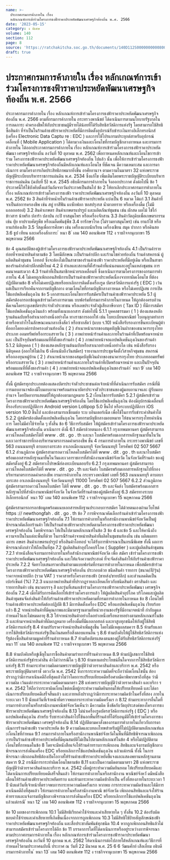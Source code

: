 ```yaml
---
name: >-
  ประกาศกรมการค้าภายใน เรื่อง
  หลักเกณฑ์การเข้าร่วมโครงการธงฟ้าราคาประหยัดพัฒนาเศรษฐกิจท้องถิ่น พ.ศ. 2566
date: '2023-05-15'
category: ง พิเศษ
volume: 140
section: 112
page: 8
source: 'https://ratchakitcha.soc.go.th/documents/140D112S0000000000800.pdf'
draft: true
---
```


# ประกาศกรมการค้าภายใน เรื่อง หลักเกณฑ์การเข้าร่วมโครงการธงฟ้าราคาประหยัดพัฒนาเศรษฐกิจท้องถิ่น พ.ศ. 2566

ประกาศกรมการค้าภายใน เรื่อง หลักเกณฑ์การเข้าร่วมโครงการธงฟ้าราคาประหยัดพัฒนาเศรษฐกิจท้องถิ่น พ.ศ. 2566 ตามที่กรมการค้าภายใน กระทรวงพาณิชย์ ได้ดาเนินการตามนโยบายรัฐบาลในการลดภาระ ค่าครองชีพให้กับประชาชนผู้มีรายได้น้อยที่ได้รับสิทธิสวัสดิการแห่งรัฐ โดยสามารถใช้สิทธิซื้อสินค้า ที่จำเป็นในร้านค้าธงฟ้าราคาประหยัดที่มีการติดตั้งอุปกรณ์รับชำระเงินทางอิเล็กทรอนิกส์ (เครื่อง Electronic Data Captu re : EDC ) และการใช้โปรแกรมประยุกต์สาหรับอุปกรณ์เคลื่อนที่ ( Mobile Application ) ได้ตามวงเงินและเงื่อนไขที่กรมบัญชีกลางกาหนด และกรมการค้าภายใน ได้ออกประกาศกรมการค้าภายใน เรื่อง หลักเกณฑ์การเข้าร่วมโครงการธงฟ้าราคาประหยัดพัฒนา เศรษฐกิจท้องถิ่น ลงวันที่ 10 ตุลาคม พ.ศ. 2562 เพื่อกาหนดหลักเกณฑ์และเงื่อนไขการเข้าร่วม โครงการธงฟ้าราคาประหยัดพัฒนาเศรษฐกิจท้องถิ่น ไปแล้ว นั้น เพื่อให้การเข้าร่วมโครงการธงฟ้าราคาประหยัดพัฒนาเศรษฐกิจท้องถิ่นมีหลักเกณฑ์และเงื่อนไข ที่ชัดเจน มีความเหมาะสม และการดาเนินการ ตามโครงการเกิดประสิทธิภาพมากยิ่งขึ้น อาศัยอานาจ ตามความในมาตรา 32 แห่งพระราชบัญญัติระเบียบบริหารราชการแผ่นดิน พ.ศ. 2534 ซึ่งแก้ไข เพิ่มเติมโดยพระราชบัญญัติระเบียบบริหารราชการแผ่นดิน (ฉบับที่ 5) พ.ศ. 2545 อธิบดีกรมการค้าภายใน จึงออกประกาศ ดังต่อไปนี้ ข้อ 1 ประกาศนี้ให้ใช้บังคับตั้งแต่วันถัดจากวันประกาศเป็นต้นไป ข้อ 2 ให้ยกเลิกประกาศกรมการค้าภายใน เรื่อง หลักเกณฑ์การเข้าร่วมโครงการธงฟ้า ราคาประหยัดพัฒนาเศรษฐกิจท้องถิ่น ลงวันที่ 10 ตุลาคม พ.ศ. 2562 ข้อ 3 สินค้าที่จำหน่ำยในร้านค้าธงฟ้าราคาประหยัด แบ่งเป็น 6 หมวด ได้แก่ 3.1 สินค้าที่จาเป็นต่อการครองชีพ เช่น สบู่ ยาสีฟัน ผงซักฟอก ซอสปรุงรส น้ำตาลทราย หรือเครื่องดื่ม (ไม่มีแอลกอฮอล์) 3.2 สินค้าเกษตร สินค้าเกษตรแปรรูป และผลิตภัณฑ์ชุมชน เช่น ผักสด ผลไม้ ไข่ไก่ ข้าวสาร น้าพริก ปลาร้า ปลาป่น กะปิ ยาสมุนไพร หรือเครื่องจักสาน 3.3 สินค้าวัตถุดิบเพื่อเกษตรกรรม เช่น ปุ๋ย ยาปราบศัตรูพืช หรือเมล็ดพันธุ์พืช 3.4 ยารักษาโรค (ไม่รวมยาสมุนไพร) เช่น ยาแก้ไข้ หรือยาแก้ท้องเสีย 3.5 วัสดุเพื่อการศึกษา เช่น เครื่องแบบนักเรียน เครื่องเขียน สมุด ปากกา หรือดินสอ 3.6 ธูป เทียน และเครื่องสักการะ ้ หนา 8 ่ เลม 140 ตอนพิเศษ 112 ง ราชกิจจานุเบกษา 15 พฤษภาคม 2566

ข้อ 4 คุณสมบัติของผู้เข้าร่วมโครงการธงฟ้าราคาประหยัดพัฒนาเศรษฐกิจท้องถิ่น 4.1 เป็นร้านค้ารายย่อยที่จาหน่ายสินค้าตามข้อ 3 โดยมีลักษณ ะเป็นร้านค้าปลีก และร้านโชห่วยท้องถิ่น ร้านค้าสหกรณ์ ผู้ผลิตสินค้าชุมชน โอทอป ซึ่งจะต้องไม่เป็นสาขาของร้านค้าธงฟ้า ราคาประหยัดที่มีอยู่เดิม หรือเป็นสาขาของร้านค้าส่งค้าปลีกสมัยใหม่ 4.2 มี ทำเลและสถานที่ตั้งร้านค้าที่แน่นอนและอยู่ในแหล่งชุมชน การคมนาคมสะดวก 4.3 ร้านค้าที่เป็นสมาชิกหน่วยรถเคลื่อนที่ ซึ่งดาเนินการตามโครงการของกรมการค้าภายใน 4.4 ไม่เคยถูกเพิกถอนสิทธิการเป็นร้านค้าธงฟ้าราคาประหยัดเนื่องจากทาผิดเงื่อนไข ที่ต้องปฏิบัติตามข้อ 8 หรือไม่เคยปฏิเสธหรือยกเลิกการติดตั้งเครื่องรูด บัตรสวัสดิการแห่งรัฐ ( EDC ) เว้นแต่เป็นการเรียกคืนจากกรมบัญชีกลาง ตามเงื่อนไขที่กรมบัญชีกลางกาหนด หรือไม่เคยปฏิเสธ การเปิดใช้แอปพลิเคชันถุงเงิน ข้อ 5 เอกสารและเงื่อนไขการรับสมัครเป็นร้านค้าธงฟ้าราคาประหยัด 5.1 ผู้สมัครต้องกรอกข้อมูลเข้าร่วมโครงการตามแ บบฟอร์มที่กรมการค้าภายในกาหนด ให้ถูกต้องครบถ้วนชัดเจนโดยระบุเลขบัตรประจำตัวประชาชน หรือเลขประจำตัวผู้เสียภาษีอากร ( Tax ID ) ที่มีการสมัครใช้แอปพลิเคชันถุงเงินแล้ว พร้อมทั้งแนบเอกสาร ดังต่อไปนี้ 5.1.1 บุคคลธรรมดา ( 1 ) ต้องแสดงหลักฐานต้นฉบับหรือสำเนาอย่างหนึ่งอย่างใด ทางราชการออกให้ เช่น ใบทะเบียนพาณิชย์ ใบอนุญาตทำการค้าหรือหากำไรในลักษณะคนกลางซึ่งสัตว์ หรือซากสัตว์ (แบบ ร.10) หนังสือรับรองการขึ้นทะเบียนผู้ค้าที่ออกโดยองค์กรปกครองส่วนท้องถิ่น ( 2 ) สำเนาหน้าแรกของสมุดบัญชีเงินฝากของธนาคารกรุงไทย ประเภท ออมทรัพย์หรือกระแสรายวัน ( 3 ) ภาพถ่ายหน้าร้านค้าและภายในร้านค้าที่เปิดพร้อมจาหน่าย และ เป็นปัจจุบันพร้อมแผนที่ที่ตั้งของร้านค้า ( 4 ) ภาพถ่ายหน้าจอแอปพลิเคชันถุงเงินของร้านค้า 5.1.2 นิติบุคคล ( 1 ) ต้องแสดงหลักฐานต้นฉบับหรือสาเนาอย่างหนึ่งอย่างใด เช่น หนังสือรับรองนิติบุคคล (ออกให้ไม่เกิน 6 เดือนนับถึงวันสมัคร) รายงานการประชุมจัดตั้งวิสาหกิจชุมชน สหกรณ์ หรือกองทุนหมู่บ้าน ( 2 ) สำเนาหน้าแรกของสมุดบัญชีเงินฝากของธนาคารกรุงไทย ประเภทออมทรัพย์หรือกระแสรายวัน ( 3 ) ภาพถ่ายหน้าร้านค้าและภายในร้านค้าที่เปิดพร้อมจาหน่าย และเป็นปัจจุบันพร้อมแผนที่ที่ตั้งของร้านค้า ( 4 ) ภาพถ่ายหน้าจอแอปพลิเคชันถุงเงินของร้านค้า ้ หนา 9 ่ เลม 140 ตอนพิเศษ 112 ง ราชกิจจานุเบกษา 15 พฤษภาคม 2566

ทั้งนี้ ผู้สมัครทุกประเภทต้องแสดงบัตรประจำตัวประชาชนต่อเจ้าหน้าที่ที่ดำเนินการรับสมัคร กรณีที่มีการมอบอานาจต้องมีใบมอบอานาจพร้อมสาเนาบัตรประจาตัวประชาชนของผู้มอบอานาจและ ผู้รับมอบอำนาจ โดยปิดอากรแสตมป์ให้ถูกต้องตามกฎหมาย 5.2 เงื่อนไขการรับสมัคร 5.2.1 ผู้สมัครเข้าร่วมโครงการธงฟ้าราคาประหยัดพัฒนาเศรษฐกิจท้องถิ่น โดยใช้แอปพลิเคชันถุงเงิน ต้องมีอุปกรณ์เคลื่อนที่ที่รองรับระบบปฏิบัติการ Android version Lollipop 5.0 ขึ้นไป หรือระบบปฏิบัติการ iOS version 10.0 ขึ้นไป และต้องสามารถเชื่อมต่อ ระบ บอินเตอร์เน็ต เพื่อใช้ในการรับชำระค่าสินค้าได้ 5.2.2 ผู้สมัครต้องติดตั้งแอปพลิเคชันถุงเงิน โดยกรมบัญชีกลางมอบหมาย ให้ธนาคารกรุงไทยดำเนินการ โดยไม่มีค่าใช้จ่ายใด ๆ ทั้งสิ้น ข้อ 6 วิธีการรับสมัคร ให้ผู้สมัครเข้าร่วมโครงการธงฟ้าราคาประหยัดพัฒนาเศรษฐกิจท้องถิ่น ดาเนินการ ดังนี้ 6.1 สมัครด้วยตนเอง 6.1.1 กรุงเทพมหานคร ผู้สมัครสามารถดาวน์โหลดใบสมัครได้ที่ www . dit . go . th และนา ใบสมัครพร้อมเอกสารหลักฐานมายื่นในวันและเวลารำชการที่กองบริหารมาตรการลดค่าครองชีพ ชั้น 4 กรมการค้าภายใน กระทรวงพาณิชย์ เลขที่ 563 ถนนนนทบุรี ตาบลบางกระสอ อาเภอเมืองนนทบุรี จังหวัดนนทบุรี โทรศัพท์ 02 507 5667 6.1.2 ส่วนภูมิภาค ผู้สมัครสามารถดาวน์โหลดใบสมัครได้ที่ www . dit . go . th และนาใบสมัคร พร้อมเอกสารหลักฐานมายื่นในวันและเวลาราชการที่สำนักงานพาณิชย์จังหวัด ในจังหวัดที่ร้านค้า ของผู้สมัครตั้งอยู่ 6.2 สมัครทางไปรษณีย์ลงทะเบียนตอบรับ 6.2.1 กรุงเทพมหานคร ผู้สมัครสามารถดาวน์โหลดใบสมัครได้ที่ www . dit . go . th และจัดส่ง ใบสมัครพร้อมเอกสารหลักฐานไปที่กองบริหารมาตรการลดค่าครองชีพ กรมการค้าภายใน กระทรวงพาณิชย์ เลขที่ 563 ถนนนนทบุรี ตาบลบางกระสอ อาเภอเมืองนนทบุรี จังหวัดนนทบุรี 11000 โทรศัพท์ 02 507 5667 6.2.2 ส่วนภูมิภาค ผู้สมัครสามารถดาวน์โหลดใบสมัคร ได้ที่ www . dit . go . th และจัดส่ง ใบสมัครพร้อมเอกสารหลักฐานไปที่สำนักงานพาณิชย์จังหวัด ในจังหวัดที่ร้านค้าของผู้สมัครตั้งอยู่ 6.3 สมัครทางระบบอิเล็กทรอนิกส์ ้ หนา 10 ่ เลม 140 ตอนพิเศษ 112 ง ราชกิจจานุเบกษา 15 พฤษภาคม 2566

ผู้สมัครสามารถกรอกข้อมูลพร้อมแนบเอกสารหลักฐานประกอบการสมัคร ได้ด้วยตนเองผ่านเว็บไซต์ https :// newthongfah . dit . go . th ข้อ 7 การพิจารณาคัดเลือกร้านค้าเข้าร่วมโครงการธงฟ้าราคาประหยัดพัฒนาเศรษฐกิจท้องถิ่น 7.1 ให้กรมการค้าภายในหรือสานักงานพาณิชย์จังหวัดเป็นผู้พิจารณาคัดเลือกร้านค้า ให้เป็นร้านค้าธงฟ้าราคาประหยัดตามโครงการธงฟ้าราคาประหยัดพัฒนาเศรษฐกิจท้องถิ่น โดยพิจารณา ให้เป็นไปตามหลักเกณฑ์ในข้อ 3 ข้อ 4 และข้อ 5 และให้คานึงถึงความจาเป็นในแต่ละพื้นที่ด้วย ในกรณีร้านค้าจาหน่ายสินค้าที่ผลิตในชุมชนท้องถิ่น เช่น ผลิตผลทางการเ กษตร สินค้าเกษตรแปรรูป หรือสินค้าโอทอป จะได้รับการพิจารณาเป็นกรณีพิเศษ ทั้งนี้ ผลการพิจารณาดังกล่าวให้ถือเป็นที่สุด 7.2 ผู้ผลิตสินค้าอุปโภคบริโภค ( Supplier ) และผู้ผลิตสินค้าชุมชน 7.2.1 ทำหนังสือแจ้งกรมการค้าภายในหรือสำนักงานพาณิชย์จังหวัด เพื่อ สมัคร เข้าร่วมโครงการธงฟ้าราคาประหยัดพัฒนาเศรษฐกิจท้องถิ่น และให้แจ้งความประสงค์ ที่จะจัดส่งสินค้าให้กับร้านค้าธงฟ้าราคาประหยัด 7.2.2 จัดทาใบเสนอราคาสินค้าตามแบบฟอร์มที่กรมการค้าภายในกาหนด เพื่อสมัครเข้าร่วมโครงการธงฟ้าราคาประหยัดพัฒนาเศรษฐกิจท้องถิ่น ประกอบด้วย ชนิดสินค้า รายการ (ขนาด/สี/รุ่น) ราคาจาหน่ายปลีก (รวม VAT ) ราคาสาหรับโครงการธงฟ้า (ขายส่ง/ขายปลีก) และส่วนลดคิดเป็นเปอร์เซ็นต์ (%) 7.2.3 แนบภาพถ่ายสินค้าที่ปรากฏรายละเอียดเกี่ยวกับชนิดสินค้า ตราสินค้า และรายการสินค้า เช่น ขนาดบรรจุ สี และรุ่นที่เสนอเข้าร่วมโครงการธงฟ้าราคาประหยัดพัฒนา เศรษฐกิจท้องถิ่น 7.2.4 เมื่อได้รับการคัดเลือกให้เข้าร่วมโครงการแล้ว ให้ผู้ผลิตสินค้าอุปโภค บริโภคและผู้ผลิตสินค้าชุมชนจัดส่งสินค้าให้กับร้านค้าธงฟ้าราคาประหยัดตามที่กรมการค้าภายในกาหนด ข้อ 8 เงื่อนไขที่ร้านค้าธงฟ้าราคาประหยัดต้องปฏิบัติ 8.1 มีการติดตั้งเครื่อง EDC หรือแอปพลิเคชันถุงเงิน เรียบร้อยแล้ว 8.2 จาหน่ายสินค้าที่มีคุณภาพและมีมาตรฐานตามที่หน่วยงานของรัฐที่มีอานาจหน้าที่ กำกับดูแลกำหนดไว้และไม่หมดอายุ 8.3 ให้จาหน่ายสินค้าอย่างใดอย่างหนึ่งหรือหลายอย่างตามหลักเกณฑ์ในข้อ 3 และห้ามจาหน่ายสินค้าที่ผิดกฎหมาย เครื่องดื่มที่มีแอลกอฮอล์ และยาสูบทุกชนิดให้กับผู้ใช้สิทธิ สวัสดิการแห่งรัฐ 8.4 ห้ามปรับราคาจำหน่ายสินค้าเพิ่มสูงขึ้น โดยไม่มีเหตุผลสมควร 8.5 ห้ามรับแลกการใช้สิทธิสวัสดิการแห่งรัฐเป็นเงินสดหรือสิ่งตอบแทนอื่น ๆ 8.6 ห้ามบังคับให้ผู้ใช้สิทธิสวัสดิการแห่งรัฐต้องซื้อสินค้าตามมูลค่าที่ร้านค้ากาหนด 8.7 ห้ามยึดบัตรแสดงตนของผู้ได้รับสิทธิสวัสดิการแห่งรัฐ ้ หนา 11 ่ เลม 140 ตอนพิเศษ 112 ง ราชกิจจานุเบกษา 15 พฤษภาคม 2566

8.8 ห้ามบังคับหรือขู่เข็ญในการซื้อสินค้าตามรำยการที่ร้านค้ากาหนด 8.9 ห้ามปฏิเสธการใช้สิทธิสวัสดิการแห่งรัฐชำระค่าสิน ค้าไม่ว่ากรณีใด ๆ 8.10 ห้ามหาผลประโยชน์อื่นใดจากการใช้สิทธิสวัสดิการแห่งรัฐ 8.11 ห้ามกระทำความผิดตามพระราชบัญญัติว่าด้วยราคาสินค้าและบริการ พ.ศ. 2542 หรือพระราชบัญญัติมาตราชั่ งตวงวัด พ.ศ. 2542 ซึ่งการกระทาความผิดที่จะถือว่าผิดเงื่อนไขนั้น ต้องปรากฏว่ามีการดาเนินคดีถึงที่สุดแล้วไม่ว่าโดยการเปรียบเทียบคดีหรือศาลมีคาพิพากษาถึงที่สุด ว่ามีความผิด เว้นแต่การกระทาความผิดตามมาตรา 28 แห่งพระราชบัญญัติว่าด้วยราคาสินค้า และบริกา ร พ.ศ. 2542 ให้ถือว่ากระทาผิดเงื่อนไขต่อเมื่อผู้กระทำความผิดยินยอมให้เปรียบเทียบคดี และได้ดาเนินการเปรียบเทียบคดีเสร็จสิ้นแล้ว และภายหลังปรากฏว่ามีการกระทาความผิดซ้าในครั้งที่สอง ภายในระยะเวลา 1 ปี นับแต่วันที่เจ้าหน้าที่ตรวจพบการกระทำความผิดครั้งแร ก 8.12 ห้ามกระทาการอื่นใดที่กรมการค้าภายในหรือสานักงานพาณิชย์จังหวัดเห็นว่า มีความผิด ซึ่งขัดกับวัตถุประสงค์ของโครงการธงฟ้าราคาประหยัดพัฒนาเศรษฐกิจท้องถิ่น 8.13 ไม่นำเครื่องรูดบัตรสวัสดิการแห่งรัฐ ( EDC ) หรือแอปพลิเคชันถุงเงิน สำหรับ รับชาระค่าสินค้าไปใช้นอกพื้นที่ร้านค้าที่ได้รับอนุมัติให้เข้าร่วมโครงการธงฟ้าราคาประหยัดพัฒนา เศรษฐกิจท้องถิ่น 8.14 ปฏิบัติตามคาสั่งของกรมการค้าภายในเกี่ยวกับการดาเนินการร้านค้าธงฟ้า ราคาประหยัด ข้อ 9 ความผิดและบทลงโทษสำหรับผู้ที่ไม่ปฏิบัติตามหลักเกณฑ์แล ะเงื่อนไขที่กำหนด 9.1 กรมการค้าภายในหรือสานักงานพาณิชย์จังหวัดในพื้นที่มีสิทธิพิจารณาเพิกถอน การเป็นร้านค้าธงฟ้าราคาประหยัดที่มีคุณสมบัติไม่เป็นไปตามหลักเกณฑ์ในข้อ 4 หรือไม่ปฏิบัติตาม เงื่อนไขที่กาหนดในข้อ 8 โดยจะมีหนังสือแจ้งให้ร้านค้าทราบการเพิกถอน สิทธิและแจ้งกรมบัญชีกลาง พิจารณาการส่งคืนเครื่อง EDC หรือยกเลิกการใช้แอปพลิเคชันถุงเงิน แล้วแต่กรณี ทั้งนี้ ในการพิจารณา เพิกถอนสิทธิต้องเปิดโอกาสให้ร้านค้าธงฟ้าราคาประหยัดชี้แจงและแสดงพยานหลักฐานตามสมควร 9.2 กรณีมีการกระทำผิดเงื่อนไขตามข้อ 8.11 และเป็นความผิดตามมาตรา 28 แห่งพระราชบัญญัติว่าด้วยราคาสินค้าและบริการ พ.ศ. 2542 เมื่อผู้กระทำความผิดยินยอม ให้เปรียบเทียบคดีและได้ดาเนินการเปรียบเทียบคดีเสร็จสิ้นแล้ว ให้กรมการค้าภายในหรือสานักงาน พาณิชย์จังหวั ดมีหนังสือเตือนให้ร้านค้าธงฟ้าราคาประหยัดทราบ และห้ามกระทาความผิดซ้าอีกเป็น ครั้งที่สองภายในระยะเวลา 1 ปี นับแต่วันที่เจ้าหน้าที่ตรวจพบการกระทาความผิดครั้งแรก หากพบ การกระทาความผิดซ้าและได้มีการดาเนินคดีถึงที่สุดแล้ว ให้กรมการค้าภายในหรือสานักงานพาณิ ชย์จังหวัด เพิกถอนสิทธิและแจ้งให้ร้านค้าทราบและแจ้งกรมบัญชีกลางพิจารณาการส่งคืนเครื่อง EDC หรือยกเลิกการใช้แอปพลิเคชันถุงเงิน แล้วแต่กรณี ้ หนา 12 ่ เลม 140 ตอนพิเศษ 112 ง ราชกิจจานุเบกษา 15 พฤษภาคม 2566

ข้อ 10 ผลของการเพิกถอน 10.1 ไม่มีสิทธิเรียกค่าใช้จ่ายและค่าเสียหายใด ๆ ทั้งสิ้น 10.2 ต้องรับผิดชอบค่าใช้จ่ายและค่าเสียหายที่เกิดขึ้นเนื่องจากการถูกเพิกถอน 10.3 ไม่มีสิทธิใช้ป้ายสัญลักษณ์ธงฟ้าราคาประหยัดพัฒนาเศรษฐกิจท้องถิ่น และสื่อประชาสัมพันธ์ทุกชนิด 10.4 หากถูกเพิกถอนสิทธิแล้วไม่สามารถสมัครเข้าร่วมโครงการได้อีก ข้อ 11 บรรดาการใดที่ได้ดาเนินการหรืออยู่ระหว่างการพิจารณาตามประกาศกรมการค้าภายใน เรื่อง หลักเกณฑ์การเข้าร่วมโครงการธงฟ้าราคาประหยัดพัฒนาเศรษฐกิจท้องถิ่น ลงวันที่ 10 ตุลาคม พ.ศ. 2562 ให้ดาเนินการต่อไปภายใต้หลักเกณฑ์และวิธีการที่กำหนดไว้ตามประกาศฉบับนี้ ประกาศ ณ วันที่ 22 มีนาคม พ.ศ. 25 6 6 วัฒนศักย์ เสือเอี่ยม อธิบดีกรมการค้าภายใน ้ หนา 13 ่ เลม 140 ตอนพิเศษ 112 ง ราชกิจจานุเบกษา 15 พฤษภาคม 2566
